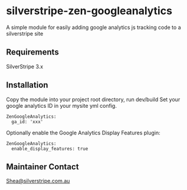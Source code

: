 silverstripe-zen-googleanalytics
================================

A simple module for easily adding google analytics js tracking code to a silverstripe site

Requirements
------------

SilverStripe 3.x

Installation
------------

Copy the module into your project root directory, run dev/build
Set your google analytics ID in your mysite yml config.

```
ZenGoogleAnalytics:
  ga_id: 'xxx'
```

Optionally enable the Google Analytics Display Features plugin:

```
ZenGoogleAnalytics:
  enable_display_features: true
```

Maintainer Contact
------------

Shea@silverstripe.com.au